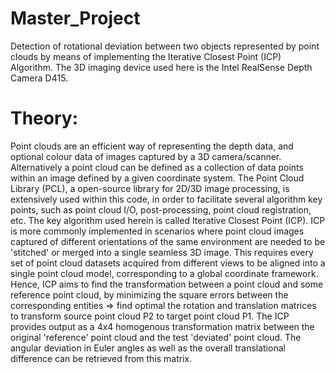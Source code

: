 # Master_Project
Detection of rotational deviation between two objects represented by point clouds
by means of implementing the Iterative Closest Point (ICP) Algorithm. The 3D imaging
device used here is the Intel RealSense Depth Camera D415.

# Theory:
Point clouds are an efficient way of representing the depth data, and optional colour
data of images captured by a 3D camera/scanner. Alternatively a point cloud can be defined
as a collection of data points within an image defined by a given coordinate system.
The Point Cloud Library (PCL), a open-source library for 2D/3D image processing,
is extensively used within this code, in order to facilitate several algorithm key
points, such as point cloud I/O, post-processing, point cloud registration, etc.
The key algorithm used herein is called Iterative Closest Point (ICP).
ICP is more commonly implemented in scenarios where point cloud images captured of
different orientations of the same environment are needed to be 'stitched' or merged
into a single seamless 3D image. This requires every set of point cloud datasets
acquired from different views to be aligned into a single point cloud model,
corresponding to a global coordinate framework. Hence, ICP aims to find the
transformation between a point cloud and some reference point cloud, by minimizing
the square errors between the corresponding entities => find optimal the rotation and
translation matrices to transform source point cloud P2 to target point cloud P1.
The ICP provides output as a 4x4 homogenous transformation matrix between the original
'reference' point cloud and the test 'deviated' point cloud. The angular deviation in
Euler angles as well as the overall translational difference can be retrieved
from this matrix.
